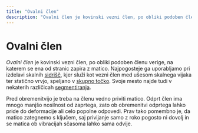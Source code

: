 ```yaml
---
title: "Ovalni člen"
description: "Ovalni člen je kovinski vezni člen, po obliki podoben členu verige, na katerem se ena od stranic zapira z matico."
---
```


# Ovalni člen

_Ovalni člen_ je kovinski vezni člen, po obliki podoben členu verige, na katerem se ena od stranic zapira z matico. Najpogosteje ga uporabljamo pri izdelavi skalnih [sidrišč](sidrisce), kjer služi kot vezni člen med ušesom skalnega vijaka ter statično vrvjo, speljano v [skupno točko](skupna-tocka). Svoje mesto najde tudi v nekaterih različicah [segmentiranja](segmentiranje).

Pred obremenitvijo je treba na členu vedno priviti matico. Odprt člen ima mnogo manjšo nosilnost od zaprtega, zato ob obremenitvi odprtega lahko pride do deformacije ali celo popolne odpovedi. Prav tako pomembno je, da matico zategnemo s ključem, saj privijanje samo z roko pogosto ni dovolj in se matica ob vibracijah sčasoma lahko sama odvije.
